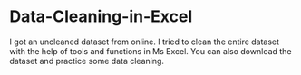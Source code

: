 # Data-Cleaning-in-Excel
I got an uncleaned dataset from online. I tried to clean the entire dataset with the help of tools and functions in Ms Excel. You can also download the dataset and practice some data cleaning.
